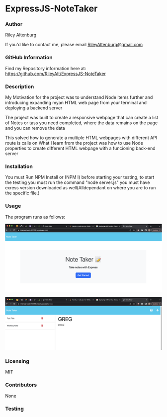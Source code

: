 # ExpressJS-NoteTaker

### Author

Riley Altenburg

If you'd like to contact me, please email RileyAltenburg@gmail.com

### GitHub Information

Find my Repository information here at: https://github.com/RileyAlt/ExpressJS-NoteTaker

### Description

My Motivation for the project was to understand Node items further and introducing expanding myan HTML web page from your terminal and deploying a backend server

The project was built to create a responsive webpage that can create a list of Notes or tass you need completed, where the data remains on the page and you can remove the data

This solved how to generate a multiple HTML webpages with different API route is calls on
What I learn from the project was how to use Node properties to create different HTML webpage with a funcioning back-end server

### Installation

You must Run NPM Install or (NPM I) before starting your testing, to start the testing you must run the command "node server.js" you must have exress version downloaded as well(Alldependant on where you are to run the specific file.)

### Usage

The program runs as follows:

![alt text](./src/start-page.png)

![alt text](./src/running-app.png)

### Licensing

MIT

### Contributors

None

### Testing
